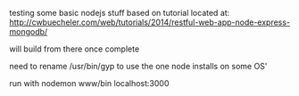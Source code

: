 testing some basic nodejs stuff
based on tutorial located at:
http://cwbuecheler.com/web/tutorials/2014/restful-web-app-node-express-mongodb/

will build from there once complete

need to rename /usr/bin/gyp to use the one node installs on some OS'

run with nodemon www/bin
localhost:3000
